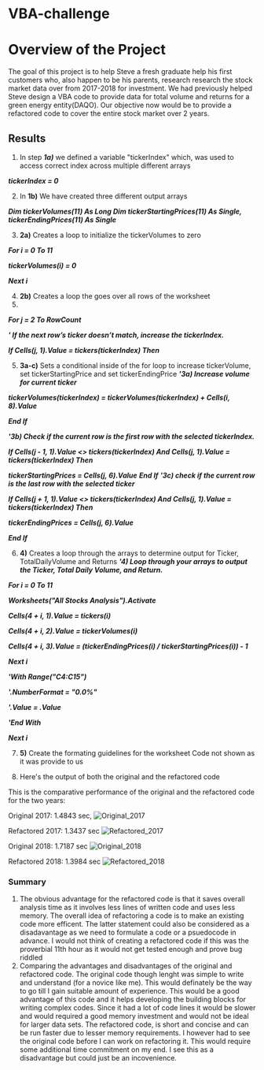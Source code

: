 # VBA-challenge
# Overview of the Project

The goal of this project is to help Steve a fresh graduate help his first customers who, also happen to be his parents, research research the stock market data over from 2017-2018 for investment. 
We had previously helped Steve design a VBA code to provide data for total volume and returns for a green energy entity(DAQO). Our objective now would be to provide a refactored code to cover the entire stock market over 2 years.

## Results

1. In step ***1a)*** we defined a variable "tickerIndex" which, was used to access correct index across multiple different arrays

***tickerIndex = 0***

2. In **1b)** We have created three different output arrays

***Dim tickerVolumes(11) As Long
    Dim tickerStartingPrices(11) As Single, tickerEndingPrices(11) As Single***
    
3. **2a)** Creates a loop to initialize the tickerVolumes to zero

***For i = 0 To 11***

***tickerVolumes(i) = 0***
       
***Next i***
       
4. **2b)** Creates a loop the goes over all rows of the worksheet
5. 
***For j = 2 To RowCount*** 

***' If the next row’s ticker doesn’t match, increase the tickerIndex.***

***If Cells(j, 1).Value = tickers(tickerIndex) Then***
              
5. **3a-c)** Sets a conditional inside of the for loop to increase tickerVolume, set tickerStartingPrice and set tickerEndingPrice
***'3a) Increase volume for current ticker***

***tickerVolumes(tickerIndex) = tickerVolumes(tickerIndex) + Cells(i, 8).Value***

***End If***

***'3b) Check if the current row is the first row with the selected tickerIndex.***

***If Cells(j - 1, 1).Value <> tickers(tickerIndex) And Cells(j, 1).Value = tickers(tickerIndex) Then***

***tickerStartingPrices = Cells(j, 6).Value***
***End If***
***'3c) check if the current row is the last row with the selected ticker***

***If Cells(j + 1, 1).Value <> tickers(tickerIndex) And Cells(j, 1).Value = tickers(tickerIndex) Then***

***tickerEndingPrices = Cells(j, 6).Value***
           
 ***End If***
 
6. **4)** Creates a loop through the arrays to determine output for Ticker, TotalDailyVolume and Returns
***'4) Loop through your arrays to output the Ticker, Total Daily Volume, and Return.***

***For i = 0 To 11***

***Worksheets("All Stocks Analysis").Activate*** 

***Cells(4 + i, 1).Value = tickers(i)***

***Cells(4 + i, 2).Value = tickerVolumes(i)***

***Cells(4 + i, 3).Value = (tickerEndingPrices(i) / tickerStartingPrices(i)) - 1*** 

***Next i***

***'With Range("C4:C15")***

***'.NumberFormat = "0.0%"***

***'.Value = .Value***

***'End With***

***Next i***

7. **5)** Create the formating guidelines for the worksheet
    Code not shown as it was provide to us
    
8. Here's the output of both the original and the refactored code


This is the comparative performance of the original and the refactored code for the two years:


Original 2017: 1.4843 sec, 
![Original_2017](https://user-images.githubusercontent.com/107159218/175424214-5d56694c-df9e-42a8-8e24-b044b87a07d1.JPG)

Refactored 2017: 1.3437 sec
![Refactored_2017](https://user-images.githubusercontent.com/107159218/175424228-57796fa6-dc00-4ce4-9dd1-71ed723ef993.JPG)

Original 2018: 1.7187 sec
![Original_2018](https://user-images.githubusercontent.com/107159218/175424245-0a4ffc00-7d90-4598-97ff-1f88e2cf7faf.JPG)
 
 Refactored 2018: 1.3984 sec 
![Refactored_2018](https://user-images.githubusercontent.com/107159218/175424255-ad330050-13ac-4d59-873a-a088da240984.JPG)

### Summary
1.  The obvious advantage for the refactored code is that it saves overall analysis time as it involves less lines of written code and uses less memory. The overall idea of refactoring a code is to make an existing code more efficent. The latter statement could also be considered as a disadavantage as we need to formulate a code or a psuedocode in advance. I would not think of creating a refactored code if this was the proverbial 11th hour as it would not get tested enough and prove bug riddled
2. Comparing the advantages and disadvantages of the original and refactored code. 
    The original code though lenght was simple to write and understand (for a novice like me). This would definately be the way to go till I gain suitable amount of experience. This would be a good advantage of this code and it helps developing the building blocks for writing complex codes. Since it had a lot of code lines it would be slower and would required a good memory investment and would not be ideal for larger data sets. 
    The refactored code, is short and concise and can be run faster due to lesser memory requirements. I however had to see the original code before I can work on refactoring it. This would require some additional time commitment on my end. I see this as a disadvantage but could just be an incovenience. 



